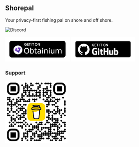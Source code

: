 ## Shorepal

Your privacy-first fishing pal on shore and off shore.

![Discord](https://img.shields.io/discord/1179539066857979945?logo=Discord&logoColor=ffffff&label=chat&labelColor=6A7EC2)

[<img src="./obtainium.png"
alt="Get it on Obtaininum"
height="80">](https://github.com/ImranR98/Obtainium)
[<img src="./badge_github.png" alt="Get it on GitHub"
height="80">](https://github.com/B3nac/Shorepal/releases)

### Support

[<img src="./bmc_qr.png" alt="Buy me a beer"
height="200">](https://www.buymeacoffee.com/shorepal)
